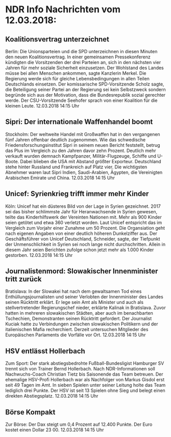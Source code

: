 # NDR Info Nachrichten vom 12.03.2018:


## Koalitionsvertrag unterzeichnet
Berlin:	Die Unionsparteien und die SPD unterzeichnen in diesen Minuten den neuen Koalitionsvertrag. In einer gemeinsamen Pressekonferenz kündigten die Vorsitzenden der drei Parteien an, sich in den nächsten vier Jahren für mehr soziale Sicherheit einzusetzen. Der Wohlstand des Landes müsse bei allen Menschen ankommen, sagte Kanzlerin Merkel. Die Regierung werde sich für gleiche Lebensbedingungen in allen Teilen Deutschlands einsetzen. Der komissarische SPD-Vorsitzende Scholz sagte, die Beteiligung seiner Partei an der Regierung sei kein Selbstzweck sondern begründe sich aus der Motivation, dass die Bundesrepublik sozial gerechter werde. Der CSU-Vorsitzende Seehofer sprach von einer Koalition für die kleinen Leute. 12.03.2018 14:15 Uhr 

## Sipri: Der internationale Waffenhandel boomt
Stockholm: Der weltweite Handel mit Großwaffen hat in den vergangenen fünf Jahren offenbar deutlich zugenommen. Wie das schwedische Friedensforschungsinstitut Sipri in seinem neuen Bericht feststellt, betrug das Plus im Vergleich zu den Jahren davor zehn Prozent. Deutlich mehr verkauft wurden demnach Kampfpanzer, Militär-Flugzeuge, Schiffe und U-Boote. Dabei blieben die USA mit Abstand größter Exporteur. Deutschland stehe hinter Russland und Frankreich auf Platz vier. Die wichtigsten Abnehmer waren laut Sipri Indien, Saudi-Arabien, Ägypten, die Vereinigten Arabischen Emirate und China. 12.03.2018 14:15 Uhr 

## Unicef: Syrienkrieg trifft immer mehr Kinder
Köln: Unicef hat ein düsteres Bild von der Lage in Syrien gezeichnet. 2017 sei das bisher schlimmste Jahr für Heranwachsende in Syrien gewesen, teilte das Kinderhilfswerk der Vereinten Nationen mit. Mehr als 900 Kinder seien getötet und etwa 360 verletzt worden. Laut Unicef entspricht das im Vergleich zum Vorjahr einer Zunahme um 50 Prozent. Die Organsiation geht nach eigenen Angaben von einer deutlich höheren Dunkelziffer aus. Der Geschäftsführer von Unicef Deutschland, Schneider, sagte, der Tiefpunkt der Unmenschlichkeit in Syrien sei noch lange nicht durchschritten. Allein in diesem Jahr seien Berichten zufolge schon jetzt mehr als 1.000 Kinder gestorben. 12.03.2018 14:15 Uhr 

## Journalistenmord: Slowakischer Innenminister tritt zurück
Bratislava: In der Slowakei hat nach dem gewaltsamen Tod eines Enthüllungsjournalisten und seiner Verlobten der Innenminister des Landes seinen Rücktritt erklärt. Er lege sein Amt als Minister und auch als stellvertretender Regierungschef nieder, erklärte Kalinak in Bratislava. Zuvor hatten in mehreren slowakischen Städten, aber auch im benachbarten Tschechien, Demonstranten seinen Rücktritt gefordert. Der Journalist Kuciak hatte zu Verbindungen zwischen slowakischen Politikern und der italienischen Mafia recherchiert. Derzeit untersuchen Mitglieder des Europäischen Parlaments die Vorfälle vor Ort. 12.03.2018 14:15 Uhr 

## HSV entlässt Hollerbach
Zum Sport: Der stark abstiegsbedrohte Fußball-Bundesligist Hamburger SV trennt sich von Trainer Bernd Hollerbach. Nach NDR-Informationen soll Nachwuchs-Coach Christian Tietz bis Saisonende das Team betreuen. Der ehemalige HSV-Profi Hollerbach war als Nachfolger von Markus Gisdol erst seit 49 Tagen im Amt. In sieben Spielen unter seiner Leitung holte das Team lediglich drei Punkte. Der HSV ist seit 13 Spielen ohne Sieg und belegt einen direkten Abstiegsplatz. 12.03.2018 14:15 Uhr 

## Börse Kompakt
Zur Börse: Der Dax steigt um 0,4 Prozent auf 12.400 Punkte. Der Euro kostet einen Dollar 23 00. 12.03.2018 14:15 Uhr 
